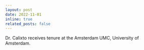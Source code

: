 ```yaml
---
layout: post
date: 2022-11-01
inline: true
related_posts: false
---
```


Dr. Calixto receives tenure at the Amsterdam UMC, University of Amsterdam.

